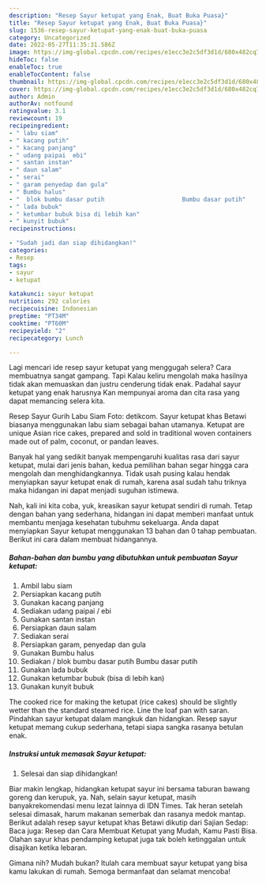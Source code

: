 ```yaml
---
description: "Resep Sayur ketupat yang Enak, Buat Buka Puasa}"
title: "Resep Sayur ketupat yang Enak, Buat Buka Puasa}"
slug: 1536-resep-sayur-ketupat-yang-enak-buat-buka-puasa
category: Uncategorized
date: 2022-05-27T11:35:31.586Z
image: https://img-global.cpcdn.com/recipes/e1ecc3e2c5df3d1d/680x482cq70/sayur-ketupat-foto-resep-utama.jpg
hideToc: false
enableToc: true
enableTocContent: false
thumbnail: https://img-global.cpcdn.com/recipes/e1ecc3e2c5df3d1d/680x482cq70/sayur-ketupat-foto-resep-utama.jpg
cover: https://img-global.cpcdn.com/recipes/e1ecc3e2c5df3d1d/680x482cq70/sayur-ketupat-foto-resep-utama.jpg
author: Admin
authorAv: notfound
ratingvalue: 3.1
reviewcount: 19
recipeingredient:
- " labu siam"
- " kacang putih"
- " kacang panjang"
- " udang paipai  ebi"
- " santan instan"
- " daun salam"
- " serai"
- " garam penyedap dan gula"
- " Bumbu halus"
- "  blok bumbu dasar putih                      Bumbu dasar putih"
- " lada bubuk"
- " ketumbar bubuk bisa di lebih kan"
- " kunyit bubuk"
recipeinstructions:

- "Sudah jadi dan siap dihidangkan!"
categories:
- Resep
tags:
- sayur
- ketupat

katakunci: sayur ketupat 
nutrition: 292 calories
recipecuisine: Indonesian
preptime: "PT34M"
cooktime: "PT60M"
recipeyield: "2"
recipecategory: Lunch

---
```



Lagi mencari ide resep sayur ketupat yang menggugah selera? Cara membuatnya sangat gampang. Tapi Kalau keliru mengolah maka hasilnya tidak akan memuaskan dan justru cenderung tidak enak. Padahal sayur ketupat yang enak harusnya Kan mempunyai aroma dan cita rasa yang dapat memancing selera kita.


Resep Sayur Gurih Labu Siam Foto: detikcom. Sayur ketupat khas Betawi biasanya menggunakan labu siam sebagai bahan utamanya. Ketupat are unique Asian rice cakes, prepared and sold in traditional woven containers made out of palm, coconut, or pandan leaves.

Banyak hal yang sedikit banyak mempengaruhi kualitas rasa dari sayur ketupat, mulai dari jenis bahan, kedua pemilihan bahan segar hingga cara mengolah dan menghidangkannya. Tidak usah pusing kalau hendak menyiapkan sayur ketupat enak di rumah, karena asal sudah tahu triknya maka hidangan ini dapat menjadi suguhan istimewa.


Nah, kali ini kita coba, yuk, kreasikan sayur ketupat sendiri di rumah. Tetap dengan bahan yang sederhana, hidangan ini dapat memberi manfaat untuk membantu menjaga kesehatan tubuhmu sekeluarga. Anda dapat menyiapkan Sayur ketupat menggunakan 13 bahan dan 0 tahap pembuatan. Berikut ini cara dalam membuat hidangannya.

<!--inarticleads1-->

##### Bahan-bahan dan bumbu yang dibutuhkan untuk pembuatan Sayur ketupat:

1. Ambil  labu siam
1. Persiapkan  kacang putih
1. Gunakan  kacang panjang
1. Sediakan  udang paipai / ebi
1. Gunakan  santan instan
1. Persiapkan  daun salam
1. Sediakan  serai
1. Persiapkan  garam, penyedap dan gula
1. Gunakan  Bumbu halus
1. Sediakan  / blok bumbu dasar putih                      Bumbu dasar putih
1. Gunakan  lada bubuk
1. Gunakan  ketumbar bubuk (bisa di lebih kan)
1. Gunakan  kunyit bubuk


The cooked rice for making the ketupat (rice cakes) should be slightly wetter than the standard steamed rice. Line the loaf pan with saran. Pindahkan sayur ketupat dalam mangkuk dan hidangkan. Resep sayur ketupat memang cukup sederhana, tetapi siapa sangka rasanya betulan enak. 

<!--inarticleads2-->

##### Instruksi untuk memasak Sayur ketupat:


1. Selesai dan siap dihidangkan!

Biar makin lengkap, hidangkan ketupat sayur ini bersama taburan bawang goreng dan kerupuk, ya. Nah, selain sayur ketupat, masih banyakrekomendasi menu lezat lainnya di IDN Times. Tak heran setelah selesai dimasak, harum makanan semerbak dan rasanya medok mantap. Berikut adalah resep sayur ketupat khas Betawi dikutip dari Sajian Sedap: Baca juga: Resep dan Cara Membuat Ketupat yang Mudah, Kamu Pasti Bisa. Olahan sayur khas pendamping ketupat juga tak boleh ketinggalan untuk disajikan ketika lebaran. 

Gimana nih? Mudah bukan? Itulah cara membuat sayur ketupat yang bisa kamu lakukan di rumah. Semoga bermanfaat dan selamat mencoba!
